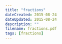 ```yaml
---
title: "fractions"
dateCreated: 2015-08-24
dateUpdated: 2015-08-24
description: ""
filename: fractions.pdf
tags: [fractions]
---
```

